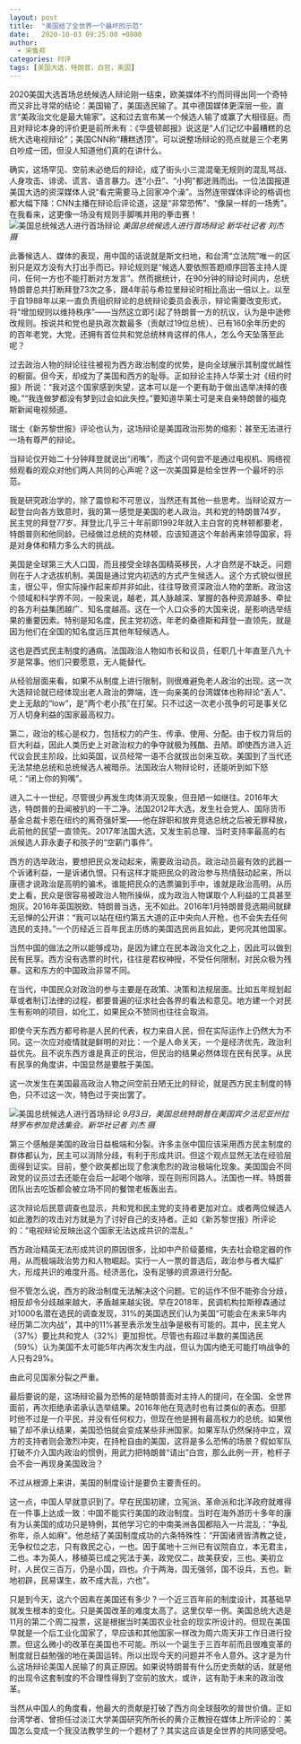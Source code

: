 ```yaml
---
layout: post
title:  "美国给了全世界一个最坏的示范"
date:   2020-10-03 09:25:00 +0800
author: 
  - 宋鲁郑
categories: 时评
tags: [美国大选，特朗普，白宫，美国]
---
```

2020美国大选首场总统候选人辩论刚一结束，欧美媒体不约而同得出同一个奇特而又非比寻常的结论：美国输了，美国选民输了。其中德国媒体更深层一些，直言“美政治文化是最大输家”。这和过去宣布某一个候选人输了或赢了大相径庭。而且对辩论本身的评价更是前所未有：《华盛顿邮报》说这是“人们记忆中最糟糕的总统大选电视辩论”；美国CNN称“糟糕透顶”。可以说整场辩论的亮点就是三个老男白吵成一团，但没人知道他们真的在讲什么。

确实，这场罕见、空前未必绝后的辩论，成了街头小三混混毫无规则的混乱骂战、人身攻击、诽谤、谎言、语言暴力。连“小丑”、“小狗”都迸溅而出。一位法国报道美国大选的资深媒体人说“看完需要马上回家冲个澡”。当然连带媒体评论的格调也都大幅下降：CNN主播在辩论后评论道，这是“非常恐怖”、“像屎一样的一场秀”。在我看来，这更像一场没有规则手脚嘴并用的拳击赛！
![美国总统候选人进行首场辩论]({{site.url}}/assets/images/20201002134736867.jpg)
*美国总统候选人进行首场辩论 新华社记者 刘杰 摄*

此番候选人、媒体的表现，用中国的话说就是斯文扫地，和台湾“立法院”唯一的区别只是双方没有大打出手而已。辩论规则是“候选人要依照答题顺序回答主持人提问，任何一方也不能打断对方发言”。然而据统计，在90分钟的辩论时间内，总统特朗普总共打断拜登73次之多，跟4年前与希拉里辩论时相比高出一倍以上。以至于自1988年以来一直负责组织辩论的总统辩论委员会表示，辩论需要改变形式，将"增加规则以维持秩序”——当然这立即引起了特朗普一方的抗议，认为是中途修改规则。按说共和党也是执政次数最多（贡献过19位总统）、已有160余年历史的的百年老党，大党，还拥有首位共和党总统林肯这样的伟人，怎么今天坠落至此呢？

过去政治人物的辩论往往被视为西方政治制度的优势，是向全球展示其制度优越性的橱窗。但今天，却成为了美国和西方的耻辱。正如辩论主持人华莱士对《纽约时报》所说：“我对这个国家感到失望，这本可以是一个更有助于做出选举决择的夜晚。”“我连做梦都没有梦到过会如此失控。”要知道华莱士可是来自亲特朗普的福克斯新闻电视频道。

瑞士《新苏黎世报》评论也认为，这场辩论是美国政治形势的缩影：甚至无法进行一场有尊严的辩论。

当辩论仅开始二十分钟拜登就说出“闭嘴”，而这个词何尝不是通过电视机、网络视频观看的观众对他们两人共同的心声呢？这一次美国算是给全世界一个最坏的示范。

我是研究政治学的，除了震惊和不可思议，当然还有其他一些思考。当辩论双方一起登台向各方致意时，我的第一感觉是美国的老人政治。共和党的特朗普74岁，民主党的拜登77岁。拜登比几乎三十年前即1992年就入主白宫的克林顿都要老，特朗普则和他同龄。已经做过总统的克林顿，应该知道这个年龄再来领导国家，将是对身体和精力多么大的挑战。

美国是全球第三大人口国，而且接受全球各国精英移民，人才自然是不缺乏。问题则在于人才选拔机制。美国是通过党内初选的方式产生候选人。这个方式貌似很民主，很公平，但实际操作起来却并非如此，往往导致资深政治人物的垄断。政治这个领域和科学界不同，一般来说，越老，其人脉越深、掌握的各种资源越多、牵扯的各方利益集团越广、知名度越高。这在一个人口众多的大国来说，是影响选举结果的重要因素。特别是知名度，民主党初选，年老的桑德斯和拜登一直领先，就是因为他们在全国的知名度远压其他年轻候选人。

这也是西式民主制度的通病。法国政治人物如市长和议员，任职几十年直至八九十岁是常事。他们只要愿意，无人能替代。

从经验层面来看，如果不从制度上进行限制，则很难避免老人政治的出现。这一次大选辩论就已经体现出老人政治的弊端，连一向亲美的台湾媒体也称辩论“丢人”、史上无敌的“low”，是“两个老小孩”在打架。只不过这一次老小孩争的可是事关亿万人切身利益的国家最高权力。

第二，政治的核心是权力，包括权力的产生、传承、使用、分配。由于权力背后的巨大利益，因此人类历史上对政治权力的争夺就极为残酷、丑陋。即使西方进入近代议会民主阶段，比如英国，议员经常一语不合就拔出剑来互砍。美国到了当代还无法禁绝总统和总统候选人被暗杀。法国政治人物辩论时，还能听到如下怒吼：“闭上你的狗嘴”。

进入二十一世纪，尽管很少再发生肉体消灭现象，但丑陋一如继往。2016年大选，特朗普的丑闻被扒的一干二净。法国2012年大选，发生社会党人、国际货币基金总裁卡恩在纽约的离奇强奸案——他在辞职和放弃竞选总统之后被无罪释放，此前他的民望一直领先。2017年法国大选，又发生前总理、当时支持率最高的右派候选人菲永妻子和孩子的“空薪门事件”。

西方的选举政治，要想把民众发动起来，需要政治动员。政治动员最有效的武器一个诉诸利益，一是诉诸仇恨。只有这样才能把民众的政治参与热情鼓动起来，所以康德才说政治是高明的骗术。谁能把民众的选票骗到手中，谁就是政治高明。从历史上看，民众是很容易被政治人物所操纵，成为政治人物谋取个人利益的工具甚至炮灰。2016年英国脱欧、特朗普当选，无不如此。2016年1月特朗普竞选期间就肆无忌惮的公开讲：“我可以站在纽约第五大道的正中央向人开枪，也不会失去任何选民的支持。”一个历经近三百年民主历练的美国选民尚且如此，更何况其他国家。

当然中国的做法之所以能够成功，是因为建立在民本政治文化之上，因此可以做到民有民享。西方没有选票的时代，往往是君权神授，不受任何限制，对民众极为残暴。这和东方的中国政治非常不同。

在当代，中国民众对政治的参与主要是在政策、决策和法规层面。比如五年规划起草或者制订法律的过程，都要普遍的征求社会各界的看法和意见。地方建一个对民生有影响的项目，如化工，如果民众不赞同也往往会取消。

即使今天东西方都号称是人民的代表，权力来自人民，但在实际运作上仍然大为不同。这一次应对疫情就是鲜明的对比：一个是人命关天，一个是经济优先，政治利益优先。且不说东西方谁是真正的民治，但民治的结果必然体现在民有民享。从民有民享的角度讲，中国显然是要胜于美国。

这一次发生在美国最高政治人物之间空前丑陋无比的辩论，就是西方民主制度的特色，只不过这一次，特色过于突出罢了。

![美国总统候选人进行首场辩论]({{site.url}}/assets/images/20201002135015602.jpg)
*9月3日，美国总统特朗普在美国宾夕法尼亚州拉特罗布参加竞选集会。新华社记者 刘杰 摄*

第三个感触是美国的政治日益极端和分裂。许多主张中国应该采用西方民主制度的群体都认为，民主可以消除分歧，有利于形成共识。但这个观点显然无法在经验层面得到证实。目前，整个欧美都出现了愈演愈烈的政治极端化现象。美国国会不同政党的议员过去还能在会后一起喝个咖啡，现在则形同路人。法国也一样。特朗普团队出去吃饭都会被立场不同的餐馆老板轰出去。

这次辩论后民意调查也显示，共和党和民主党的支持者更加对立。或者两位候选人如此激烈的攻击对方就是为了讨好自己的支持者。正如《新苏黎世报》所评论的：“电视辩论反映出这个国家无法达成共识的混乱。”

西方政治精英无法形成共识的原因很多，比如中产阶级萎缩，失去社会稳定器的作用，从而极端政治势力和人物崛起。实行一人一票的普选后，政治参与者大幅扩大，形成共识的难度升高。经济恶化，没有足够的资源进行分配。

但不管怎么说，西方的政治制度无法解决这个问题。它的运作不但不能弥合分歧，相反却令分歧越来越大，矛盾越来越尖锐。早在2018年，民调机构拉斯穆森通过对1000名潜在选民的调查发现，31%的美国选民们认为美国“可能会在未来5年内经历第二次内战”，其中的11%甚至表示发生战争是极有可能的。其中，民主党人（37%）要比共和党人（32%）更加担忧。尽管也有超过半数的美国选民（59%）认为美国不太可能5年内再次发生内战，但认为国内绝无可能打响战争的人只有29%。

由此可见国家分裂之严重。

最后要说的是，这场辩论最为恐怖的是特朗普面对主持人的提问，在全国、全世界面前，再次拒绝承诺承认选举结果。2016年他在竞选时也有过类似的表态。但那时他不过是一介平民，并没有任何权力，但现在他是拥有最高权力的总统。如果他输了却不承认结果，美国恐怕就会变成某些非洲国家。如果军队仍然保持中立，双方的支持者则会激烈冲突，在持枪自由的美国，这将是多么恐怖的场景？假如军队打破不介入国内政治的惯例，用武力把特朗普“请出”白宫，那么此例一开，枪杆子会不会一再现身美国政治？

不过从根源上来讲，美国的制度设计是要负主要责任的。

这一点，中国人早就意识到了。早在民国初建，立宪派、革命派和北洋政府就难得在一件事上达成一致：中国不能实行美国的政治制度。当时在海外游历十多年的康有为认美国的成功只是特例，其他学习它的中南美洲各国都陷入一片混乱：“争乱弥年，杀人如麻”。他总结了美国制度成功的六条特殊性：“开国诸贤皆清教之徒，无争权位之志，只有救民之心，一也。因于属地十三州已有议院自立，本无君主，二也。本为英人，移植英已成之宪法于美，政党仅二，故美获安，三也。美初立时，人民仅三百万，仍是小国，四也。介于两海，国无强邻，国不设兵，五也。新地初辟，民易谋生，故不成大乱，六也”。

只是到今天，这六个因素在美国还有多少？一个近三百年前的制度设计，其基础早就发生根本的变化。只是美国改革的难度太高了。这里仅举一例。美国总统大选是11月的第二个周二投票，这是根据当时美国农业社会的现实所设计的。但现在美国早就是一个后工业化国家了，早应该和其他国家一样改为周六周天非工作日进行投票。但这么微小的改革在美国也不可能。所以一个诞生于三百年前而且很难变革的制度就日益勉强的地在美国运转。所以出现今天的问题并不令人意外。这才是为什么这场辩论美国人民输了的真正原因。如果说特朗普有什么历史贡献的话，就是他的出现令这套制度的不合理性得到了空前的放大，或许，这有助于未来的政治改革。

当然从中国人的角度看，他最大的贡献是打破了西方向全球鼓吹的普世价值。正如台湾学者、曾担任过淡江大学美国研究所所长的黄介正教授在媒体上所评论的：美国怎么变成一个我没法教学生的一个题材了？其实这应该是全世界的共同感受吧。